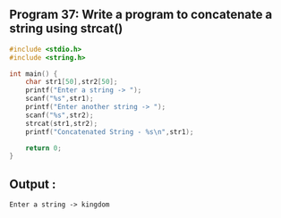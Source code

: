 ## Program 37: Write a program to concatenate a string using strcat()
```c 
#include <stdio.h>
#include <string.h>

int main() {
    char str1[50],str2[50];
    printf("Enter a string -> ");
    scanf("%s",str1);
    printf("Enter another string -> ");
    scanf("%s",str2);
    strcat(str1,str2);
    printf("Concatenated String - %s\n",str1);

    return 0;
}
```
## Output :
```
Enter a string -> kingdom
